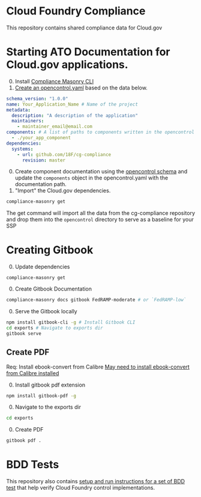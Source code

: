 # Cloud Foundry Compliance
This repository contains shared compliance data for Cloud.gov

# Starting ATO Documentation for Cloud.gov applications.
0. Install [Compliance Masonry CLI](https://github.com/opencontrol/compliance-masonry)
0. [Create an opencontrol.yaml](https://github.com/opencontrol/compliance-masonry#creating-an-opencontrol-project) based on the data below.
  ```yaml
  schema_version: "1.0.0"
  name: Your_Application_Name # Name of the project
  metadata:
    description: "A description of the application"
    maintainers:
      - maintainer_email@email.com
  components: # A list of paths to components written in the opencontrol format for more information view: https://github.com/opencontrol/schemas
    - ./your_app_component
  dependencies:
    systems:
      - url: github.com/18F/cg-compliance
        revision: master
  ```

0. Create component documentation using the [opencontrol schema](https://github.com/opencontrol/schemas) and update the `components` object in the opencontrol.yaml with the documentation path.
0. "Import" the Cloud.gov dependencies.


  ```bash
  compliance-masonry get
  ```

The get command will import all the data from the cg-compliance repository and drop them into the `opencontrol` directory to serve as a baseline for your SSP

# Creating Gitbook
0. Update dependencies

  ```
  compliance-masonry get
  ```

0. Create Gitbook Documentation

  ```bash
  compliance-masonry docs gitbook FedRAMP-moderate # or `FedRAMP-low`
  ```

0. Serve the Gitbook locally

  ```bash
  npm install gitbook-cli -g # Install Gitbook CLI
  cd exports # Navigate to exports dir
  gitbook serve
  ```

## Create PDF
Req: Install ebook-convert from Calibre
[May need to install ebook-convert from Calibre installed](https://github.com/GitbookIO/gitbook/issues/333)

0. Install gitbook pdf extension

  ```bash
  npm install gitbook-pdf -g
  ```

0. Navigate to the exports dir

  ```bash
  cd exports
  ```

0. Create PDF

  ```bash
  gitbook pdf .
  ```

# BDD Tests
This repository also contains [setup and run instructions for a set of BDD test](https://github.com/18F/cg-compliance/tree/master/BDD) that help verify Cloud Foundry control implementations.
